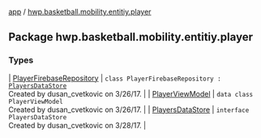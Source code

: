 [app](../index.md) / [hwp.basketball.mobility.entitiy.player](.)

## Package hwp.basketball.mobility.entitiy.player

### Types

| [PlayerFirebaseRepository](-player-firebase-repository/index.md) | `class PlayerFirebaseRepository : `[`PlayersDataStore`](-players-data-store/index.md)<br>Created by dusan_cvetkovic on 3/26/17. |
| [PlayerViewModel](-player-view-model/index.md) | `data class PlayerViewModel`<br>Created by dusan_cvetkovic on 3/26/17. |
| [PlayersDataStore](-players-data-store/index.md) | `interface PlayersDataStore`<br>Created by dusan_cvetkovic on 3/28/17. |

